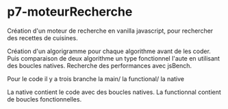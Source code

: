 # p7-moteurRecherche

Création d'un moteur de recherche en vanilla javascript,
pour rechercher des recettes de cuisines.

Création d'un algorigramme pour chaque algorithme avant de les coder.
Puis comparaison de deux algorithme un type fonctionnel l'aute en utilisant des boucles natives.
Recherche des performances avec jsBench.

Pour le code il y a trois branche la main/ la functional/ la native

La native contient le code avec des boucles natives.
La functionnal contient de boucles fonctionnelles.

